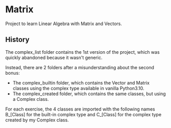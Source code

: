 # Matrix

Project to learn Linear Algebra with Matrix and Vectors.

## History

The complex_list folder contains the 1st version of the project, which was quickly abandoned because it wasn't generic.

Instead, there are 2 folders after a misunderstanding about the second bonus:
 - The complex_builtin folder, which contains the Vector and Matrix classes using the complex type available in vanilla Python3.10.
 - The complex_created folder, which contains the same classes, but using a Complex class.

For each exercise, the 4 classes are imported with the following names B_[Class] for the built-in complex type and C_[Class] for the complex type created by my Complex class.